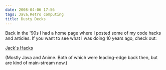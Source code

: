 ```yaml
---
date: 2008-04-06 17:56
tags: Java,Retro computing
title: Dusty Decks
---
```


Back in the '90s I had a home page where I posted some of my code hacks and
articles. If you want to see what I was doing 10 years ago, check out:

[Jack's Hacks](http://jack.palevich.googlepages.com/home)

(Mostly Java and Anime. Both
of which were leading-edge back then, but are kind of main-stream now.)
